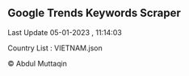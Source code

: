 

## Google Trends Keywords Scraper 
 
Last Update 05-01-2023 , 11:14:03

Country List :
VIETNAM.json



© Abdul Muttaqin 
